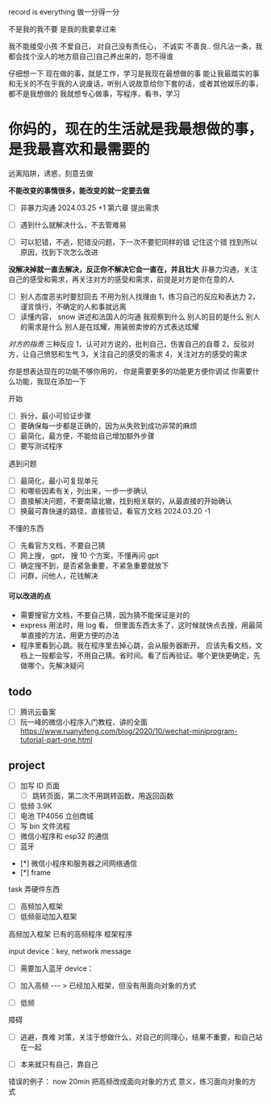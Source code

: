 record is everything
做一分得一分

不是我的我不要
是我的我要拿过来

我不能接受小孩
不爱自己，
对自己没有责任心，
不诚实
不善良..
但凡沾一条，我都会找个没人的地方扇自己]自己养出来的，怨不得谁


仔细想一下
现在做的事，就是工作，学习是我现在最想做的事
能让我最踏实的事
和无关的不在乎我的人说废话，听别人说故意给你下套的话，或者其他娱乐的事，都不是我想做的
我就想专心做事，写程序，看书，学习

你妈的，现在的生活就是我最想做的事，是我最喜欢和最需要的
============
远离陷阱，诱惑，刻意去做


**不能改变的事情很多，能改变的就一定要去做**
- [ ] 非暴力沟通
2024.03.25 +1 第六章 提出需求
- [ ] 遇到什么就解决什么，不去管难易
- [ ] 可以犯错，不逃，犯错没问题，下一次不要犯同样的错
记住这个错
找到所以原因，找到下次怎么改进



**没解决掉就一直去解决，反正你不解决它会一直在，并且壮大**
非暴力沟通，关注自己的感受和需求，再关注对方的感受和需求，前提是对方是你在意的人
- [ ] 别人态度恶劣时要怼回去
不用为别人找理由
1，练习自己的反应和表达力
2，谨言慎行，不确定的人和事就远离
- [ ] 读懂内容，
snow 讲述和法国人的沟通
我观察到什么
别人的目的是什么
别人的需求是什么
别人是在炫耀，用装弱卖惨的方式表达炫耀

*对方的指责*
三种反应
1，认可对方说的，批判自己，伤害自己的自尊
2，反驳对方，让自己愤怒和生气
3，关注自己的感受的需求
4，关注对方的感受的需求

你是想表达现在的功能不够你用的，
你是需要更多的功能更方便你调试
你需要什么功能，我现在添加一下


开始
- [ ] 拆分，最小可验证步骤
- [ ] 要确保每一步都是正确的，因为从失败到成功非常的麻烦
- [ ] 最简化，最方便，不能给自己增加额外步骤
- [ ] 要写测试程序

遇到问题
- [ ] 最简化，最小可复现单元
- [ ] 和哪些因素有关，列出来，一步一步确认
- [ ] 直接解决问题，不要南辕北辙，找到相关联的，从最直接的开始确认
- [ ] 换最可靠快速的路径，直接验证，看官方文档
2024.03.20 -1

不懂的东西
- [ ] 先看官方文档，不要自己猜
- [ ] 网上搜， gpt， 搜 10 个方案，不懂再问 gpt
- [ ] 确定搜不到，是否紧急重要，不紧急重要就放下
- [ ] 问群，问他人，花钱解决

#### 可以改进的点
- 需要搜官方文档，不要自己猜，因为猜不能保证是对的
- express 用法时，用 log 看， 但里面东西太多了，这时候就快点去搜，用最简单直接的方法，用更方便的办法
- 程序里看到心跳。我在程序里去掉心跳，会从服务器断开。
应该先看文档，文档上一般都会写，不用自己猜。省时间。看了后再验证。哪个更快更确定，先做哪个。先解决疑问


## todo
- [ ] 腾讯云备案
- [ ] 阮一峰的微信小程序入门教程，讲的全面
https://www.ruanyifeng.com/blog/2020/10/wechat-miniprogram-tutorial-part-one.html

## project
- [ ] 加写 ID 页面
    - [ ] 跳转页面，第二次不用跳转函数，用返回函数
- [ ] 低频 3.9K
- [ ] 电池 TP4056 立创商城
- [ ] 写 bin 文件流程
- [ ] 微信小程序和 esp32 的通信
- [ ] 蓝牙
- [*] 微信小程序和服务器之间网络通信
- [*] frame



task
弄硬件东西
- [ ] 高频加入框架
- [ ] 低频驱动加入框架

高频加入框架
已有的高频程序
框架程序

input device：key, network message
- [ ] 需要加入蓝牙
device： 
- [ ] 加入高频
    --- > 已经加入框架，但没有用面向对象的方式
- [ ] 低频


障碍
- [ ] 逃避，畏难
对策，关注于想做什么，对自己的同理心，结果不重要，和自己站在一起
- [ ] 本来就只有自己，靠自己


错误的例子：
now
20min 把高频改成面向对象的方式 
意义，练习面向对象的方式




